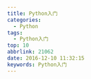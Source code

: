 ```yaml
---
title: Python入门
categories:
  - Python
tags:
  - Python入门
top: 10
abbrlink: 21062
date: 2016-12-10 11:32:15
keywords: Python入门
---
```

